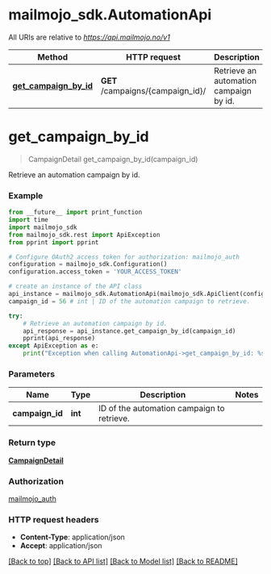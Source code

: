 # mailmojo_sdk.AutomationApi

All URIs are relative to *https://api.mailmojo.no/v1*

Method | HTTP request | Description
------------- | ------------- | -------------
[**get_campaign_by_id**](AutomationApi.md#get_campaign_by_id) | **GET** /campaigns/{campaign_id}/ | Retrieve an automation campaign by id.


# **get_campaign_by_id**
> CampaignDetail get_campaign_by_id(campaign_id)

Retrieve an automation campaign by id.

### Example
```python
from __future__ import print_function
import time
import mailmojo_sdk
from mailmojo_sdk.rest import ApiException
from pprint import pprint

# Configure OAuth2 access token for authorization: mailmojo_auth
configuration = mailmojo_sdk.Configuration()
configuration.access_token = 'YOUR_ACCESS_TOKEN'

# create an instance of the API class
api_instance = mailmojo_sdk.AutomationApi(mailmojo_sdk.ApiClient(configuration))
campaign_id = 56 # int | ID of the automation campaign to retrieve.

try:
    # Retrieve an automation campaign by id.
    api_response = api_instance.get_campaign_by_id(campaign_id)
    pprint(api_response)
except ApiException as e:
    print("Exception when calling AutomationApi->get_campaign_by_id: %s\n" % e)
```

### Parameters

Name | Type | Description  | Notes
------------- | ------------- | ------------- | -------------
 **campaign_id** | **int**| ID of the automation campaign to retrieve. | 

### Return type

[**CampaignDetail**](CampaignDetail.md)

### Authorization

[mailmojo_auth](../README.md#mailmojo_auth)

### HTTP request headers

 - **Content-Type**: application/json
 - **Accept**: application/json

[[Back to top]](#) [[Back to API list]](../README.md#documentation-for-api-endpoints) [[Back to Model list]](../README.md#documentation-for-models) [[Back to README]](../README.md)

